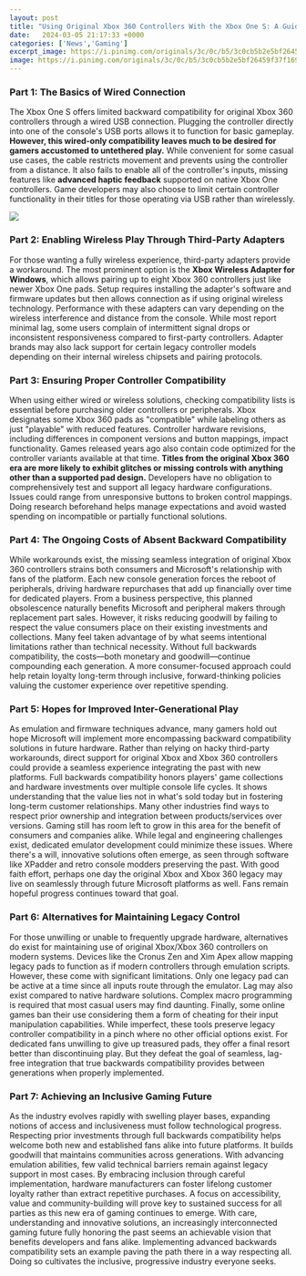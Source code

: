 ```yaml
---
layout: post
title: "Using Original Xbox 360 Controllers With the Xbox One S: A Guide to Compatibility and Workarounds"
date:   2024-03-05 21:17:33 +0000
categories: ['News','Gaming']
excerpt_image: https://i.pinimg.com/originals/3c/0c/b5/3c0cb5b2e5bf26459f37f1693ff37fd7.jpg
image: https://i.pinimg.com/originals/3c/0c/b5/3c0cb5b2e5bf26459f37f1693ff37fd7.jpg
---
```


### Part 1: The Basics of Wired Connection
The Xbox One S offers limited backward compatibility for original Xbox 360 controllers through a wired USB connection. Plugging the controller directly into one of the console's USB ports allows it to function for basic gameplay. **However, this wired-only compatibility leaves much to be desired for gamers accustomed to untethered play.** 
While convenient for some casual use cases, the cable restricts movement and prevents using the controller from a distance. It also fails to enable all of the controller's inputs, missing features like **advanced haptic feedback** supported on native Xbox One controllers. Game developers may also choose to limit certain controller functionality in their titles for those operating via USB rather than wirelessly.

![](https://i.pinimg.com/originals/3c/0c/b5/3c0cb5b2e5bf26459f37f1693ff37fd7.jpg)
### Part 2: Enabling Wireless Play Through Third-Party Adapters   
For those wanting a fully wireless experience, third-party adapters provide a workaround. The most prominent option is the **Xbox Wireless Adapter for Windows**, which allows pairing up to eight Xbox 360 controllers just like newer Xbox One pads. Setup requires installing the adapter's software and firmware updates but then allows connection as if using original wireless technology.
Performance with these adapters can vary depending on the wireless interference and distance from the console. While most report minimal lag, some users complain of intermittent signal drops or inconsistent responsiveness compared to first-party controllers. Adapter brands may also lack support for certain legacy controller models depending on their internal wireless chipsets and pairing protocols.
### Part 3: Ensuring Proper Controller Compatibility
When using either wired or wireless solutions, checking compatibility lists is essential before purchasing older controllers or peripherals. Xbox designates some Xbox 360 pads as "compatible" while labeling others as just "playable" with reduced features. 
Controller hardware revisions, including differences in component versions and button mappings, impact functionality. Games released years ago also contain code optimized for the controller variants available at that time. **Titles from the original Xbox 360 era are more likely to exhibit glitches or missing controls with anything other than a supported pad design.** 
Developers have no obligation to comprehensively test and support all legacy hardware configurations. Issues could range from unresponsive buttons to broken control mappings. Doing research beforehand helps manage expectations and avoid wasted spending on incompatible or partially functional solutions.
### Part 4: The Ongoing Costs of Absent Backward Compatibility 
While workarounds exist, the missing seamless integration of original Xbox 360 controllers strains both consumers and Microsoft's relationship with fans of the platform. Each new console generation forces the reboot of peripherals, driving hardware repurchases that add up financially over time for dedicated players.
From a business perspective, this planned obsolescence naturally benefits Microsoft and peripheral makers through replacement part sales. However, it risks reducing goodwill by failing to respect the value consumers place on their existing investments and collections. Many feel taken advantage of by what seems intentional limitations rather than technical necessity. 
Without full backwards compatibility, the costs—both monetary and goodwill—continue compounding each generation. A more consumer-focused approach could help retain loyalty long-term through inclusive, forward-thinking policies valuing the customer experience over repetitive spending.
### Part 5: Hopes for Improved Inter-Generational Play 
As emulation and firmware techniques advance, many gamers hold out hope Microsoft will implement more encompassing backward compatibility solutions in future hardware. Rather than relying on hacky third-party workarounds, direct support for original Xbox and Xbox 360 controllers could provide a seamless experience integrating the past with new platforms. 
Full backwards compatibility honors players' game collections and hardware investments over multiple console life cycles. It shows understanding that the value lies not in what's sold today but in fostering long-term customer relationships. Many other industries find ways to respect prior ownership and integration between products/services over versions. Gaming still has room left to grow in this area for the benefit of consumers and companies alike.
While legal and engineering challenges exist, dedicated emulator development could minimize these issues. Where there's a will, innovative solutions often emerge, as seen through software like XPadder and retro console modders preserving the past. With good faith effort, perhaps one day the original Xbox and Xbox 360 legacy may live on seamlessly through future Microsoft platforms as well. Fans remain hopeful progress continues toward that goal.
### Part 6: Alternatives for Maintaining Legacy Control 
For those unwilling or unable to frequently upgrade hardware, alternatives do exist for maintaining use of original Xbox/Xbox 360 controllers on modern systems. Devices like the Cronus Zen and Xim Apex allow mapping legacy pads to function as if modern controllers through emulation scripts. 
However, these come with significant limitations. Only one legacy pad can be active at a time since all inputs route through the emulator. Lag may also exist compared to native hardware solutions. Complex macro programming is required that most casual users may find daunting. Finally, some online games ban their use considering them a form of cheating for their input manipulation capabilities.
While imperfect, these tools preserve legacy controller compatibility in a pinch where no other official options exist. For dedicated fans unwilling to give up treasured pads, they offer a final resort better than discontinuing play. But they defeat the goal of seamless, lag-free integration that true backwards compatibility provides between generations when properly implemented.
### Part 7: Achieving an Inclusive Gaming Future 
As the industry evolves rapidly with swelling player bases, expanding notions of access and inclusiveness must follow technological progress. Respecting prior investments through full backwards compatibility helps welcome both new and established fans alike into future platforms. It builds goodwill that maintains communities across generations. 
With advancing emulation abilities, few valid technical barriers remain against legacy support in most cases. By embracing inclusion through careful implementation, hardware manufacturers can foster lifelong customer loyalty rather than extract repetitive purchases. A focus on accessibility, value and community-building will prove key to sustained success for all parties as this new era of gaming continues to emerge.
With care, understanding and innovative solutions, an increasingly interconnected gaming future fully honoring the past seems an achievable vision that benefits developers and fans alike. Implementing advanced backwards compatibility sets an example paving the path there in a way respecting all. Doing so cultivates the inclusive, progressive industry everyone seeks.